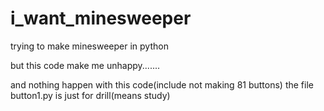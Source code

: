 # i_want_minesweeper
trying to make minesweeper in python

but this code make me unhappy.......

and nothing happen with this code(include not making 81 buttons)
the file button1.py is just for drill(means study)
